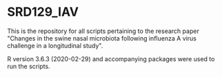 # SRD129_IAV

This is the repository for all scripts pertaining to the research paper "Changes in the swine nasal microbiota following influenza A virus challenge in a longitudinal study".

R version 3.6.3 (2020-02-29) and accompanying packages were used to run the scripts.
